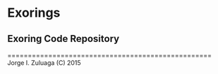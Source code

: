 Exorings
========
Exoring Code Repository
-----------------------


==================================================
Jorge I. Zuluaga (C) 2015